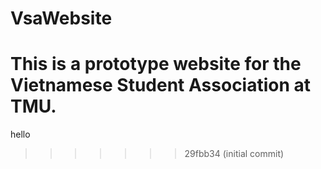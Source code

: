 # VsaWebsite


This is a prototype website for the Vietnamese Student Association at TMU.
=======
hello
>>>>>>> 29fbb34 (initial commit)
